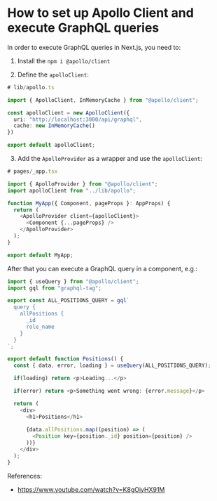 # How to set up Apollo Client and execute GraphQL queries

In order to execute GraphQL queries in Next.js, you need to:

1. Install the `npm i @apollo/client`

2. Define the `apolloClient`:

```typescript
# lib/apollo.ts

import { ApolloClient, InMemoryCache } from "@apollo/client";

const apolloClient = new ApolloClient({
  uri: "http://localhost:3000/api/graphql",
  cache: new InMemoryCache()
})

export default apolloClient;
```

3. Add the `ApolloProvider` as a wrapper and use the `apolloClient`:

```typescript
# pages/_app.tsx

import { ApolloProvider } from "@apollo/client";
import apolloClient from "../lib/apollo";

function MyApp({ Component, pageProps }: AppProps) {
  return (
    <ApolloProvider client={apolloClient}>
      <Component {...pageProps} />
    </ApolloProvider>
  );
}

export default MyApp;
```

After that you can execute a GraphQL query in a component, e.g.:

```typescript
import { useQuery } from "@apollo/client";
import gql from "graphql-tag";

export const ALL_POSITIONS_QUERY = gql`
  query {
    allPositions {
      _id
      role_name
    }
  }
`;

export default function Positions() {
  const { data, error, loading } = useQuery(ALL_POSITIONS_QUERY);

  if(loading) return <p>Loading...</p>

  if(error) return <p>Something went wrong: {error.message}</p>

  return (
    <div>
      <h1>Positions</h1>
      
      {data.allPositions.map((position) => (
        <Position key={position._id} position={position} />
      ))}
    </div>
  );
}
```

References:
* https://www.youtube.com/watch?v=K8gOiyHX91M